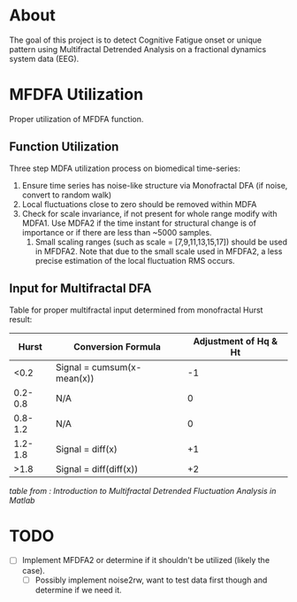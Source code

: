 # About

The goal of this project is to detect Cognitive Fatigue onset or unique pattern using Multifractal Detrended Analysis on a fractional dynamics system data (EEG).

# MFDFA Utilization

Proper utilization of MFDFA function.

## Function Utilization

Three step MDFA utilization process on biomedical time-series:
1. Ensure time series has noise-like structure via Monofractal DFA (if noise, convert to random walk)
2. Local fluctuations close to zero should be removed within MDFA
3. Check for scale invariance, if not present for whole range modify with MDFA1. Use MDFA2 if the time instant for structural change is of importance or if there are less than ~5000 samples. 
   1. Small scaling ranges (such as scale = [7,9,11,13,15,17]) should be used in MFDFA2. Note that due to the small scale used in MFDFA2, a less precise estimation of the local fluctuation RMS occurs.

## Input for Multifractal DFA

Table for proper multifractal input determined from monofractal Hurst result:

| Hurst   | Conversion Formula         | Adjustment of Hq & Ht |
| ------- | -------------------------- | --------------------- |
| <0.2    | Signal = cumsum(x-mean(x)) | -1                    |
| 0.2-0.8 | N/A                        | 0                     |
| 0.8-1.2 | N/A                        | 0                     |
| 1.2-1.8 | Signal = diff(x)           | +1                    |
| >1.8    | Signal = diff(diff(x))     | +2                    |

*table from : Introduction to Multifractal Detrended Fluctuation Analysis in Matlab*

# TODO

- [ ] Implement MFDFA2 or determine if it shouldn't be utilized (likely the case).
  - [ ] Possibly implement noise2rw, want to test data first though and determine if we need it.